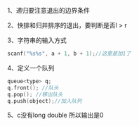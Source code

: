 1、递归要注意退出的边界条件

2、快排和归并排序的退出，要判断是否l > r

3、字符串的输入方式

```c++
scanf("%s%s", a + 1, b + 1);//这里是加1了
```

4、定义一个队列

```c++
queue<type> q;
q.front(); //队头
q.pop(); //移出队头
q.push(object);//加入队列
```

5、c没有long double 所以输出是0

